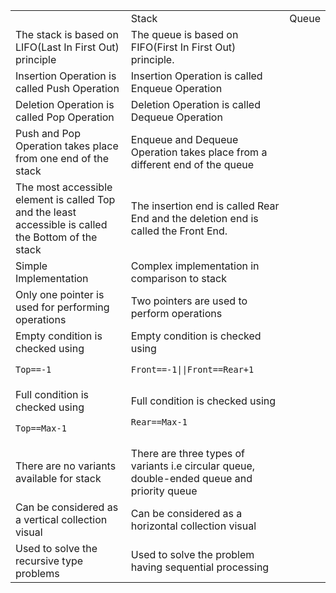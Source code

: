 

<table>
  <th>
    <td> Stack</td>
    <td> Queue</td>
    
  </th>
  <tr>
    <td>The stack is based on LIFO(Last In First Out) principle</td>
    <td>The queue is based on FIFO(First In First Out) principle.</td>
  </tr>
  <tr>
    <td>Insertion Operation is called Push Operation</td>
    <td>Insertion Operation is called Enqueue Operation</td>
  </tr>
  <tr>
    <td>Deletion Operation is called Pop Operation</td>
    <td>Deletion Operation is called Dequeue Operation</td>
  </tr>
  <tr>
    <td>Push and Pop Operation takes place from one end of the stack</td>
    <td>Enqueue and Dequeue Operation takes place from a different end of the queue</td>
  </tr>
  <tr>
    <td>The most accessible element is called Top and the least accessible is called the Bottom of the stack </td>
    <td>The insertion end is called Rear End and the deletion end is called the Front End. </td>
  </tr>
  <tr>
    <td>Simple Implementation </td>
    <td>	Complex implementation in comparison to stack</td>
  </tr>
  <tr>
    <td>Only one pointer is used for performing operations </td>
    <td>Two pointers are used to perform operations
</td>
  </tr>
  <tr>
    <td>Empty condition is checked using

```Top==-1```</td>
    <td>Empty condition is checked using 

```Front==-1||Front==Rear+1```</td>
  </tr>
  <tr>
    <td>Full condition is checked using

```Top==Max-1```</td>
    <td>Full condition is checked using 

```Rear==Max-1```</td>
  </tr>
  <tr>
    <td>There are no variants available for stack</td>
    <td>There are three types of variants i.e circular queue, double-ended queue and priority queue

</td>
  </tr>
  <tr>
    <td>Can be considered as a vertical collection visual</td>
    <td>Can be considered as a horizontal collection  visual</td>
  </tr>
  <tr>
    <td>Used to solve the recursive type problems</td>
    <td>Used to solve the problem having sequential processing</td>
  </tr>

</table>

